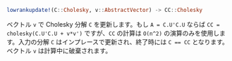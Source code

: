 ```julia
lowrankupdate!(C::Cholesky, v::AbstractVector) -> CC::Cholesky
```

ベクトル `v` で Cholesky 分解 `C` を更新します。もし `A = C.U'C.U` ならば `CC = cholesky(C.U'C.U + v*v')` ですが、`CC` の計算は `O(n^2)` の演算のみを使用します。入力の分解 `C` はインプレースで更新され、終了時には `C == CC` となります。ベクトル `v` は計算中に破棄されます。
